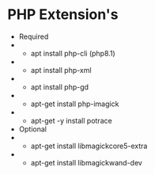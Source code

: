 # PHP Extension's
+ Required
+ + apt install php-cli (php8.1)
+ + apt install php-xml
+ + apt install php-gd
+ + apt-get install php-imagick
+ + apt-get -y install potrace
+ Optional
+ + apt-get install libmagickcore5-extra
+ + apt-get install libmagickwand-dev
